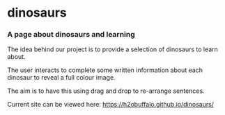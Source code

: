 # dinosaurs
### A page about dinosaurs and learning

The idea behind our project is to provide a selection of dinosaurs to learn about. 

The user interacts to complete some written information about each dinosaur to reveal a full colour image.

The aim is to have this using drag and drop to re-arrange sentences. 

Current site can be viewed here: https://h2obuffalo.github.io/dinosaurs/


